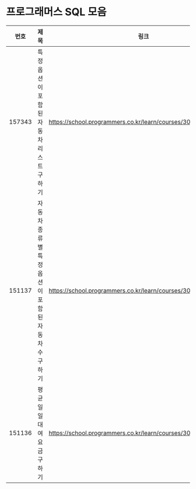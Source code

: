 # 프로그래머스 SQL 모음

|번호|제목|링크|타입|
|:---:|:---:|:---:|:---:|
|157343|특정 옵션이 포함된 자동차 리스트 구하기|https://school.programmers.co.kr/learn/courses/30/lessons/157343|String, Date|
|151137|자동차 종류 별 특정 옵션이 포함된 자동차 수 구하기|https://school.programmers.co.kr/learn/courses/30/lessons/151137|GROUP BY|
|151136|평균 일일 대여 요금 구하기|https://school.programmers.co.kr/learn/courses/30/lessons/151136|SELECT|
